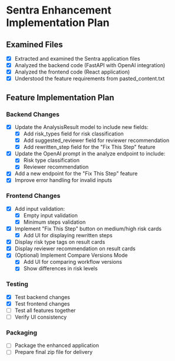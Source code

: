 # Sentra Enhancement Implementation Plan

## Examined Files
- [x] Extracted and examined the Sentra application files
- [x] Analyzed the backend code (FastAPI with OpenAI integration)
- [x] Analyzed the frontend code (React application)
- [x] Understood the feature requirements from pasted_content.txt

## Feature Implementation Plan

### Backend Changes
- [x] Update the AnalysisResult model to include new fields:
  - [x] Add risk_types field for risk classification
  - [x] Add suggested_reviewer field for reviewer recommendation
  - [x] Add rewritten_step field for the "Fix This Step" feature
- [x] Update the OpenAI prompt in the analyze endpoint to include:
  - [x] Risk type classification
  - [x] Reviewer recommendation
- [x] Add a new endpoint for the "Fix This Step" feature
- [x] Improve error handling for invalid inputs

### Frontend Changes
- [x] Add input validation:
  - [x] Empty input validation
  - [x] Minimum steps validation
- [x] Implement "Fix This Step" button on medium/high risk cards
  - [x] Add UI for displaying rewritten steps
- [x] Display risk type tags on result cards
- [x] Display reviewer recommendation on result cards
- [x] (Optional) Implement Compare Versions Mode
  - [x] Add UI for comparing workflow versions
  - [x] Show differences in risk levels

### Testing
- [x] Test backend changes
- [x] Test frontend changes
- [ ] Test all features together
- [ ] Verify UI consistency

### Packaging
- [ ] Package the enhanced application
- [ ] Prepare final zip file for delivery
